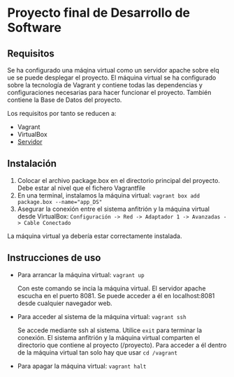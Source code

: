 
# Proyecto final de Desarrollo de Software

    

## Requisitos

Se ha configurado una máqina virtual como un servidor apache sobre elq ue se puede
desplegar el proyecto. El máquina virtual se ha configurado sobre la tecnología de Vagrant 
y contiene todas las dependencias y configuraciones necesarias para hacer funcionar el 
proyecto. También contiene la Base de Datos del proyecto.

Los requisitos por tanto se reducen a:

* Vagrant
* VirtualBox
* [Servidor](https://mega.nz/file/Pp0DQZ6b#n9BXFGR2S5YbhjV2boSV_9_5kQaEdXt3Afn8UfURbEQ)

## Instalación

 1. Colocar el archivo package.box en el directorio principal del proyecto. Debe estar al
 nivel que el fichero Vagrantfile
 2. En una terminal, instalamos la máquina virtual: `vagrant box add package.box --name="app_DS"`
 3. Asegurar la conexión entre el sistema anfitrión y la máquina virtual desde VirtualBox:
    `Configuración -> Red -> Adaptador 1 -> Avanzadas -> Cable Conectado`

La máquina virtual ya debería estar correctamente instalada.

## Instrucciones de uso

* Para arrancar la máquina virtual: `vagrant up`

    Con este comando se incia la máquina virtual. El servidor apache escucha en el puerto 
    8081. Se puede acceder a él en localhost:8081 desde cualquier navegador web.

* Para acceder al sistema de la máquina virtual: `vagrant ssh`

    Se accede mediante ssh al sistema. Utilice `exit` para terminar la conexión.
    El sistema anfitrión y la máquina virtual comparten el directorio que contiene al 
    proyecto (/proyecto). Para acceder a él dentro de la máquina virtual tan solo hay 
    que usar `cd /vagrant`

* Para apagar la máquina virtual: `vagrant halt`